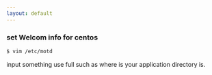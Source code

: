 ```yaml
---
layout: default
---
```


### set Welcom info for centos

```bash
$ vim /etc/motd
```
input something use full such as where is your application directory is.
